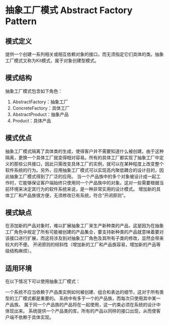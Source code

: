 # 抽象工厂模式 Abstract Factory Pattern

## 模式定义
提供一个创建一系列相关或相互依赖对象的接口，而无须指定它们具体的类。抽象工厂模式又称为Kit模式，属于对象创建型模式。

## 模式结构
抽象工厂模式包含如下角色：

1. AbstractFactory：抽象工厂
2. ConcreteFactory：具体工厂
3. AbstractProduct：抽象产品
4. Product：具体产品

## 模式优点
抽象工厂模式隔离了具体类的生成，使得客户并不需要知道什么被创建。由于这种隔离，更换一个具体工厂就变得相对容易。所有的具体工厂都实现了抽象工厂中定义的那些公共接口，因此只需改变具体工厂的实例，就可以在某种程度上改变整个软件系统的行为。另外，应用抽象工厂模式可以实现高内聚低耦合的设计目的，因此抽象工厂模式得到了广泛的应用。
当一个产品族中的多个对象被设计成一起工作时，它能够保证客户端始终只使用同一个产品族中的对象。这对一些需要根据当前环境来决定其行为的软件系统来说，是一种非常实用的设计模式。
增加新的具体工厂和产品族很方便，无须修改已有系统，符合“开闭原则”。

## 模式缺点
在添加新的产品对象时，难以扩展抽象工厂来生产新种类的产品，这是因为在抽象工厂角色中规定了所有可能被创建的产品集合，要支持新种类的产品就意味着要对该接口进行扩展，而这将涉及到对抽象工厂角色及其所有子类的修改，显然会带来较大的不便。
开闭原则的倾斜性（增加新的工厂和产品族容易，增加新的产品等级结构麻烦）。

## 适用环境
在以下情况下可以使用抽象工厂模式：

一个系统不应当依赖于产品类实例如何被创建、组合和表达的细节，这对于所有类型的工厂模式都是重要的。
系统中有多于一个的产品族，而每次只使用其中某一产品族。
属于同一个产品族的产品将在一起使用，这一约束必须在系统的设计中体现出来。
系统提供一个产品类的库，所有的产品以同样的接口出现，从而使客户端不依赖于具体实现。

